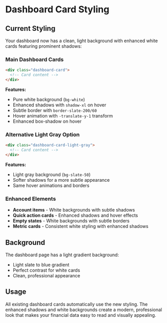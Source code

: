 # Dashboard Card Styling

## Current Styling

Your dashboard now has a clean, light background with enhanced white cards featuring prominent shadows:

### **Main Dashboard Cards**
```html
<div class="dashboard-card">
  <!-- Card content -->
</div>
```

**Features:**
- Pure white background (`bg-white`)
- Enhanced shadows with `shadow-xl` on hover
- Subtle border with `border-slate-200/60`
- Hover animation with `-translate-y-1` transform
- Enhanced box-shadow on hover

### **Alternative Light Gray Option**
```html
<div class="dashboard-card-light-gray">
  <!-- Card content -->
</div>
```

**Features:**
- Light gray background (`bg-slate-50`)
- Softer shadows for a more subtle appearance
- Same hover animations and borders

### **Enhanced Elements**
- **Account items** - White backgrounds with subtle shadows
- **Quick action cards** - Enhanced shadows and hover effects
- **Empty states** - White backgrounds with subtle borders
- **Metric cards** - Consistent white styling with enhanced shadows

## Background
The dashboard page has a light gradient background:
- Light slate to blue gradient
- Perfect contrast for white cards
- Clean, professional appearance

## Usage
All existing dashboard cards automatically use the new styling. The enhanced shadows and white backgrounds create a modern, professional look that makes your financial data easy to read and visually appealing.
